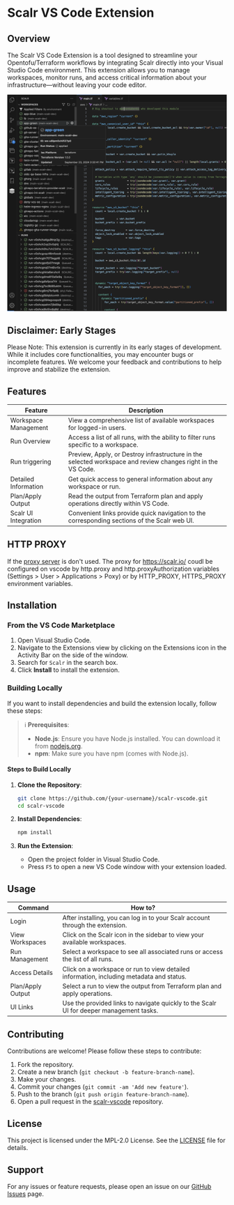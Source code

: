 # Scalr VS Code Extension

## Overview

The Scalr VS Code Extension is a tool designed to streamline your Opentofu/Terraform workflows by integrating Scalr directly into your Visual Studio Code environment. This extension allows you to manage workspaces, monitor runs, and access critical information about your infrastructure—without leaving your code editor.

![](assets/scalr-extension.png)

## Disclaimer: Early Stages

Please Note: This extension is currently in its early stages of development. While it includes core functionalities, you may encounter bugs or incomplete features. We welcome your feedback and contributions to help improve and stabilize the extension.

## Features

| Feature              | Description                                                                                                  |
| -------------------- | ------------------------------------------------------------------------------------------------------------ |
| Workspace Management | View a comprehensive list of available workspaces for logged-in users.                                       |
| Run Overview         | Access a list of all runs, with the ability to filter runs specific to a workspace.                          |
| Run triggering       | Preview, Apply, or Destroy infrastructure in the selected workspace and review changes right in the VS Code. |
| Detailed Information | Get quick access to general information about any workspace or run.                                          |
| Plan/Apply Output    | Read the output from Terraform plan and apply operations directly within VS Code.                            |
| Scalr UI Integration | Convenient links provide quick navigation to the corresponding sections of the Scalr web UI.                 |

## HTTP PROXY

If the [proxy server](https://code.visualstudio.com/docs/setup/network#_proxy-server-support) is don't used. The proxy for https://scalr.io/ coudl be configured on vscode by http.proxy and http.proxyAuthorization variables (Settings > User > Applications > Poxy)
or by HTTP_PROXY, HTTPS_PROXY environment variables.

## Installation

### From the VS Code Marketplace

1. Open Visual Studio Code.
2. Navigate to the Extensions view by clicking on the Extensions icon in the Activity Bar on the side of the window.
3. Search for `Scalr` in the search box.
4. Click **Install** to install the extension.

### Building Locally

If you want to install dependencies and build the extension locally, follow these steps:

> ℹ️ **Prerequisites**:
>
> -   **Node.js**: Ensure you have Node.js installed. You can download it from [nodejs.org](https://nodejs.org/).
> -   **npm**: Make sure you have npm (comes with Node.js).

#### Steps to Build Locally

1. **Clone the Repository**:

    ```bash
    git clone https://github.com/{your-username}/scalr-vscode.git
    cd scalr-vscode
    ```

2. **Install Dependencies**:

    ```bash
    npm install
    ```

3. **Run the Extension**:
    - Open the project folder in Visual Studio Code.
    - Press `F5` to open a new VS Code window with your extension loaded.

## Usage

| Command           | How to?                                                                                  |
| ----------------- | ---------------------------------------------------------------------------------------- |
| Login             | After installing, you can log in to your Scalr account through the extension.            |
| View Workspaces   | Click on the Scalr icon in the sidebar to view your available workspaces.                |
| Run Management    | Select a workspace to see all associated runs or access the list of all runs.            |
| Access Details    | Click on a workspace or run to view detailed information, including metadata and status. |
| Plan/Apply Output | Select a run to view the output from Terraform plan and apply operations.                |
| UI Links          | Use the provided links to navigate quickly to the Scalr UI for deeper management tasks.  |

## Contributing

Contributions are welcome! Please follow these steps to contribute:

1. Fork the repository.
2. Create a new branch (`git checkout -b feature-branch-name`).
3. Make your changes.
4. Commit your changes (`git commit -am 'Add new feature'`).
5. Push to the branch (`git push origin feature-branch-name`).
6. Open a pull request in the [scalr-vscode](https://github.com/Scalr/scalr-vscode) repository.

## License

This project is licensed under the MPL-2.0 License. See the [LICENSE](LICENSE) file for details.

## Support

For any issues or feature requests, please open an issue on our [GitHub Issues](https://github.com/Scalr/scalr-vscode/issues) page.
